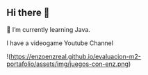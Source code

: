 ## Hi there 👋

🌱 I’m currently learning Java.

I have a videogame Youtube Channel

!(https://enzoenzreal.github.io/evaluacion-m2-portafolio/assets/img/juegos-con-enz.png)



<!--
**enzoenzreal/enzoenzreal** is a ✨ _special_ ✨ repository because its `README.md` (this file) appears on your GitHub profile.

Here are some ideas to get you started:

- 🔭 I’m currently working on ... 
- 🌱 I’m currently learning ... Java programming language
- 👯 I’m looking to collaborate on ...
- 🤔 I’m looking for help with ...
- 💬 Ask me about ...
- 📫 How to reach me: ...
- 😄 Pronouns: ...
- ⚡ Fun fact: ...
-->
